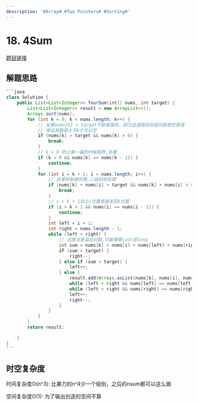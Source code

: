 ```yaml
---
description: '#Array# #Two Pointers# #Sorting#'
---
```


# 18. 4Sum

[题目链接](https://leetcode.com/problems/4sum/description/)

## 解题思路

````java
```java
class Solution {
    public List<List<Integer>> fourSum(int[] nums, int target) {
        List<List<Integer>> result = new ArrayList<>();
        Arrays.sort(nums);
        for (int k = 0; k < nums.length; k++) {
            // 如果nums[k] > target不能直接剪，因为这道题目标值可能是任意值
            // 保证其数值大于0才可以剪
            if (nums[k] > target && nums[k] > 0) {
                break;
            }
            // k > 0 防止第一遍的时候超界,去重
            if (k > 0 && nums[k] == nums[k - 1]) {
                continue;
            }
            for (int i = k + 1; i < nums.length; i++) {
                // 这里和前面同理,二级剪枝处理
                if (nums[k] + nums[i] > target && nums[k] + nums[i] > 0) {
                    break;
                }
                // i > k + 1防止i位置直接走回k位置
                if (i > k + 1 && nums[i] == nums[i - 1]) {
                    continue;
                }
                int left = i + 1;
                int right = nums.length - 1;
                while (left < right) {
                    // 这里注意溢出问题,可能需要cast成long
                    int sum = nums[k] + nums[i] + nums[left] + nums[right];
                    if (sum > target) {
                        right--;
                    } else if (sum < target) {
                        left++;
                    } else {
                        result.add(Arrays.asList(nums[k], nums[i], nums[left], nums[right]));
                        while (left < right && nums[left] == nums[left + 1]) {left++;}
                        while (left < right && nums[right] == nums[right - 1]) {right--;}
                        left++;
                        right--;
                    }
                } 
            }
        }
        return result;

    }
}
```
````

## 时空复杂度

时间复杂度O(n^3): 比暴力的n^4少一个级别，之后的nsum都可以这么做&#x20;

空间复杂度O(1): 为了输出创造的空间不算
